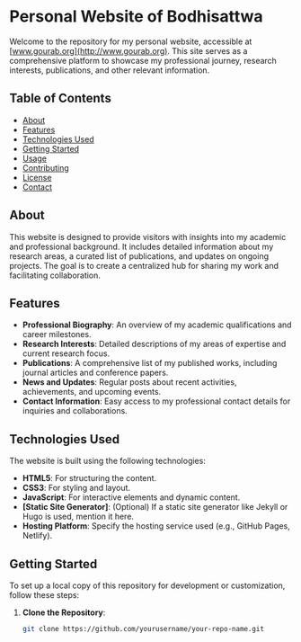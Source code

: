 # Personal Website of Bodhisattwa

Welcome to the repository for my personal website, accessible at [www.gourab.org](http://www.gourab.org). This site serves as a comprehensive platform to showcase my professional journey, research interests, publications, and other relevant information.

## Table of Contents

- [About](#about)
- [Features](#features)
- [Technologies Used](#technologies-used)
- [Getting Started](#getting-started)
- [Usage](#usage)
- [Contributing](#contributing)
- [License](#license)
- [Contact](#contact)

## About

This website is designed to provide visitors with insights into my academic and professional background. It includes detailed information about my research areas, a curated list of publications, and updates on ongoing projects. The goal is to create a centralized hub for sharing my work and facilitating collaboration.

## Features

- **Professional Biography**: An overview of my academic qualifications and career milestones.
- **Research Interests**: Detailed descriptions of my areas of expertise and current research focus.
- **Publications**: A comprehensive list of my published works, including journal articles and conference papers.
- **News and Updates**: Regular posts about recent activities, achievements, and upcoming events.
- **Contact Information**: Easy access to my professional contact details for inquiries and collaborations.

## Technologies Used

The website is built using the following technologies:

- **HTML5**: For structuring the content.
- **CSS3**: For styling and layout.
- **JavaScript**: For interactive elements and dynamic content.
- **[Static Site Generator]**: (Optional) If a static site generator like Jekyll or Hugo is used, mention it here.
- **Hosting Platform**: Specify the hosting service used (e.g., GitHub Pages, Netlify).

## Getting Started

To set up a local copy of this repository for development or customization, follow these steps:

1. **Clone the Repository**:
   ```bash
   git clone https://github.com/yourusername/your-repo-name.git
